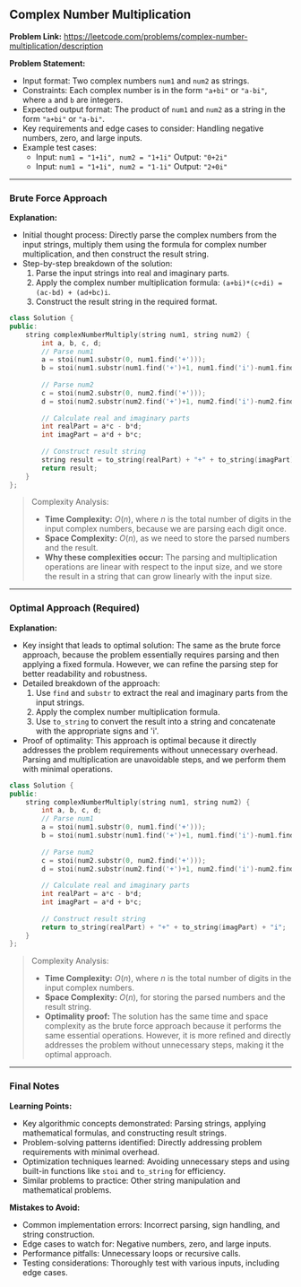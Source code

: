 ## Complex Number Multiplication
**Problem Link:** https://leetcode.com/problems/complex-number-multiplication/description

**Problem Statement:**
- Input format: Two complex numbers `num1` and `num2` as strings.
- Constraints: Each complex number is in the form `"a+bi"` or `"a-bi"`, where `a` and `b` are integers.
- Expected output format: The product of `num1` and `num2` as a string in the form `"a+bi"` or `"a-bi"`.
- Key requirements and edge cases to consider: Handling negative numbers, zero, and large inputs.
- Example test cases:
  - Input: `num1 = "1+1i", num2 = "1+1i"`
    Output: `"0+2i"`
  - Input: `num1 = "1+1i", num2 = "1-1i"`
    Output: `"2+0i"`

---

### Brute Force Approach
**Explanation:**
- Initial thought process: Directly parse the complex numbers from the input strings, multiply them using the formula for complex number multiplication, and then construct the result string.
- Step-by-step breakdown of the solution:
  1. Parse the input strings into real and imaginary parts.
  2. Apply the complex number multiplication formula: `(a+bi)*(c+di) = (ac-bd) + (ad+bc)i`.
  3. Construct the result string in the required format.

```cpp
class Solution {
public:
    string complexNumberMultiply(string num1, string num2) {
        int a, b, c, d;
        // Parse num1
        a = stoi(num1.substr(0, num1.find('+')));
        b = stoi(num1.substr(num1.find('+')+1, num1.find('i')-num1.find('+')-1));
        
        // Parse num2
        c = stoi(num2.substr(0, num2.find('+')));
        d = stoi(num2.substr(num2.find('+')+1, num2.find('i')-num2.find('+')-1));
        
        // Calculate real and imaginary parts
        int realPart = a*c - b*d;
        int imagPart = a*d + b*c;
        
        // Construct result string
        string result = to_string(realPart) + "+" + to_string(imagPart) + "i";
        return result;
    }
};
```

> Complexity Analysis:
> - **Time Complexity:** $O(n)$, where $n$ is the total number of digits in the input complex numbers, because we are parsing each digit once.
> - **Space Complexity:** $O(n)$, as we need to store the parsed numbers and the result.
> - **Why these complexities occur:** The parsing and multiplication operations are linear with respect to the input size, and we store the result in a string that can grow linearly with the input size.

---

### Optimal Approach (Required)
**Explanation:**
- Key insight that leads to optimal solution: The same as the brute force approach, because the problem essentially requires parsing and then applying a fixed formula. However, we can refine the parsing step for better readability and robustness.
- Detailed breakdown of the approach:
  1. Use `find` and `substr` to extract the real and imaginary parts from the input strings.
  2. Apply the complex number multiplication formula.
  3. Use `to_string` to convert the result into a string and concatenate with the appropriate signs and 'i'.
- Proof of optimality: This approach is optimal because it directly addresses the problem requirements without unnecessary overhead. Parsing and multiplication are unavoidable steps, and we perform them with minimal operations.

```cpp
class Solution {
public:
    string complexNumberMultiply(string num1, string num2) {
        int a, b, c, d;
        // Parse num1
        a = stoi(num1.substr(0, num1.find('+')));
        b = stoi(num1.substr(num1.find('+')+1, num1.find('i')-num1.find('+')-1));
        
        // Parse num2
        c = stoi(num2.substr(0, num2.find('+')));
        d = stoi(num2.substr(num2.find('+')+1, num2.find('i')-num2.find('+')-1));
        
        // Calculate real and imaginary parts
        int realPart = a*c - b*d;
        int imagPart = a*d + b*c;
        
        // Construct result string
        return to_string(realPart) + "+" + to_string(imagPart) + "i";
    }
};
```

> Complexity Analysis:
> - **Time Complexity:** $O(n)$, where $n$ is the total number of digits in the input complex numbers.
> - **Space Complexity:** $O(n)$, for storing the parsed numbers and the result string.
> - **Optimality proof:** The solution has the same time and space complexity as the brute force approach because it performs the same essential operations. However, it is more refined and directly addresses the problem without unnecessary steps, making it the optimal approach.

---

### Final Notes

**Learning Points:**
- Key algorithmic concepts demonstrated: Parsing strings, applying mathematical formulas, and constructing result strings.
- Problem-solving patterns identified: Directly addressing problem requirements with minimal overhead.
- Optimization techniques learned: Avoiding unnecessary steps and using built-in functions like `stoi` and `to_string` for efficiency.
- Similar problems to practice: Other string manipulation and mathematical problems.

**Mistakes to Avoid:**
- Common implementation errors: Incorrect parsing, sign handling, and string construction.
- Edge cases to watch for: Negative numbers, zero, and large inputs.
- Performance pitfalls: Unnecessary loops or recursive calls.
- Testing considerations: Thoroughly test with various inputs, including edge cases.